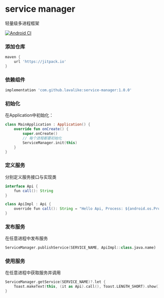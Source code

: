# service manager

轻量级多进程框架

[![Android CI](https://github.com/lavalike/service-manager/actions/workflows/build.yml/badge.svg)](https://github.com/lavalike/service-manager/actions/workflows/build.yml)

### 添加仓库

``` groovy
maven {
    url 'https://jitpack.io'
}
```

### 依赖组件

``` groovy
implementation 'com.github.lavalike:service-manager:1.0.0'
```

### 初始化

在Application中初始化：

``` kotlin
class MainApplication : Application() {
    override fun onCreate() {
        super.onCreate()
        // 每个进程都要初始化
        ServiceManager.init(this)
    }
}
```

### 定义服务

分别定义服务接口与实现类

``` java
interface Api {
    fun call(): String
}

class ApiImpl : Api {
    override fun call(): String = "Hello Api, Process: ${android.os.Process.myPid()}"
}
```

### 发布服务

在任意进程中发布服务

``` kotlin
ServiceManager.publishService(SERVICE_NAME, ApiImpl::class.java.name)
```

### 使用服务

在任意进程中获取服务并调用

``` kotlin
ServiceManager.getService(SERVICE_NAME)?.let {
    Toast.makeText(this, (it as Api).call(), Toast.LENGTH_SHORT).show()
}
```


